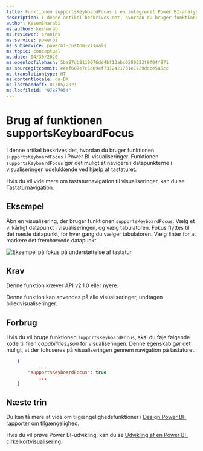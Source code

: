 ```yaml
---
title: Funktionen supportsKeyboardFocus i en integreret Power BI-analyse, der giver bedre integreret BI-indsigt
description: I denne artikel beskrives det, hvordan du bruger funktionen supportsKeyboardFocus i Power BI-visualiseringer, og de tilhørende krav. Aktivér bedre integreret BI-indsigt ved hjælp af Power BI-integreret analyse.
author: KesemSharabi
ms.author: kesharab
ms.reviewer: sranins
ms.service: powerbi
ms.subservice: powerbi-custom-visuals
ms.topic: conceptual
ms.date: 04/30/2020
ms.openlocfilehash: 5ba87db8118076de4bf13abc0280223f9f04f871
ms.sourcegitcommit: eeaf607e7c1d89ef7312421731e1729ddce5a5cc
ms.translationtype: HT
ms.contentlocale: da-DK
ms.lasthandoff: 01/05/2021
ms.locfileid: "97887954"
---
```

# <a name="use-the-supportskeyboardfocus-feature"></a>Brug af funktionen supportsKeyboardFocus

I denne artikel beskrives det, hvordan du bruger funktionen `supportsKeyboardFocus` i Power BI-visualiseringer.
Funktionen `supportsKeyboardFocus` gør det muligt at navigere i datapunkterne i visualiseringen udelukkende ved hjælp af tastaturet.

Hvis du vil vide mere om tastaturnavigation til visualiseringer, kan du se [Tastaturnavigation](../../create-reports/desktop-accessibility-consuming-tools.md#keyboard-navigation).

## <a name="example"></a>Eksempel

Åbn en visualisering, der bruger funktionen `supportsKeyboardFocus`. Vælg et vilkårligt datapunkt i visualiseringen, og vælg tabulatoren. Fokus flyttes til det næste datapunkt, for hver gang du vælger tabulatoren. Vælg Enter for at markere det fremhævede datapunkt.

![Eksempel på fokus på understøttelse af tastatur](./media/supportskeyboardfocus-feature/supports-keyboard-focus-example.png)

## <a name="requirements"></a>Krav

Denne funktion kræver API v2.1.0 eller nyere.

Denne funktion kan anvendes på alle visualiseringer, undtagen billedvisualiseringer.

## <a name="usage"></a>Forbrug

Hvis du vil bruge funktionen `supportsKeyboardFocus`, skal du føje følgende kode til filen *capabilities.json* for visualiseringen.
Denne egenskab gør det muligt, at der fokuseres på visualiseringen gennem navigation på tastaturet.

```json
    {   
            ...
        "supportsKeyboardFocus": true
            ...
    }

```

## <a name="next-steps"></a>Næste trin

Du kan få mere at vide om tilgængelighedsfunktioner i [Design Power BI-rapporter om tilgængelighed](../../create-reports/desktop-accessibility-creating-reports.md).

Hvis du vil prøve Power BI-udvikling, kan du se [Udvikling af en Power BI-cirkelkortvisualisering](develop-circle-card.md).
